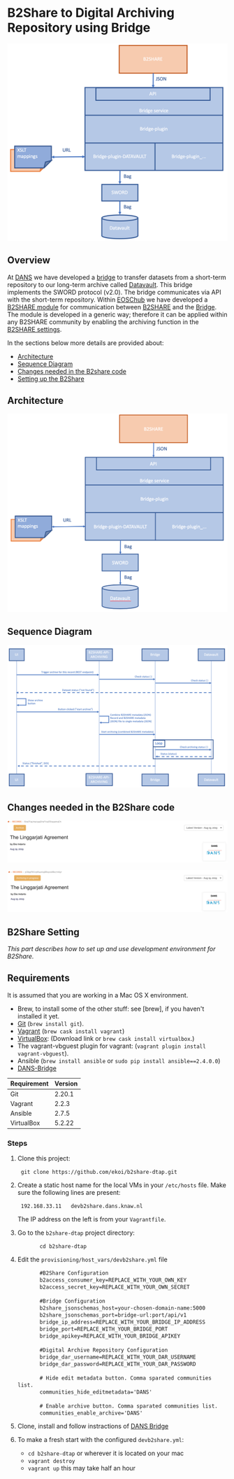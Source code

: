 # B2Share to Digital Archiving Repository using Bridge

![B2Share-Bridge-DAR](readme-imgs/overview2.png "B2share to DAR")

## Overview
At [DANS](https://dans.knaw.nl) we have developed a [bridge](https://github.com/DANS-KNAW/dataverse-bridge-service) to transfer datasets from a short-term repository to our long-term archive called [Datavault](https://easy.dans.knaw.nl/ui/home). This bridge implements the SWORD protocol (v2.0). The bridge communicates via API with the short-term repository. 
Within [EOSChub](https://www.eosc-hub.eu/) we have developed a [B2SHARE module](#b2share-code) for communication between [B2SHARE](https://b2share.eudat.eu/) and the [Bridge](https://github.com/DANS-KNAW/dataverse-bridge-service). 
The module is developed in a generic way; therefore it can be applied within any B2SHARE community by enabling the archiving function in the [B2SHARE settings](#b2share-setting). 
 
In the sections below more details are provided about:

-	[Architecture](#b2share-Bridge-DAR-architecture)
-	[Sequence Diagram](#b2share-Bridge-DAR-sequence-diagram)
-	[Changes needed in the B2share code](#b2share-code)
-	[Setting up the B2Share](#b2share-setting)


## <a name="b2share-Bridge-DAR-architecture"></a>Architecture
![Architecture: B2share - DAR](readme-imgs/architecture.png "B2Share-DAR")

## <a name="b2share-Bridge-DAR-sequence-diagram"></a>Sequence Diagram
![Sequence Diagram: B2share - DAR](readme-imgs/seq-diagram2.png "B2Share-DAR")


## <a name="b2share-code"></a>Changes needed in the B2Share code
![Archive button](readme-imgs/archive-button.png "Archive Button")

![Archive in progress button](readme-imgs/archiving-progress.png "Archiving in Progress Button")


## <a name="b2share-setting"></a>B2Share Setting

_This part describes how to set up and use development environment for B2Share._


Requirements
------------

It is assumed that you are working in a Mac OS X environment.

* Brew, to install some of the other stuff: see [brew], if you haven't installed it yet.
* [Git](https://github.com/join) (`brew install git`).
* [Vagrant](https://www.vagrantup.com/) (`brew cask install vagrant`)
* [VirtualBox](https://www.virtualbox.org/wiki/Downloads): (Download link or `brew cask install virtualbox`.)
* The vagrant-vbguest plugin for vagrant: (`vagrant plugin install vagrant-vbguest`).
* Ansible (`brew install ansible` or `sudo pip install ansible==2.4.0.0`)
* [DANS-Bridge](https://github.com/DANS-KNAW/dataverse-bridge-service)


 Requirement            | Version
------------------------|------------------------------------------------------------------
Git                     | 2.20.1
Vagrant                 | 2.2.3
Ansible                 | 2.7.5
VirtualBox              | 5.2.22


### Steps

1. Clone this project:

        git clone https://github.com/ekoi/b2share-dtap.git

2. Create a static host name for the local VMs in your `/etc/hosts` file. Make sure
   the following lines are present:

	    192.168.33.11   devb2share.dans.knaw.nl
	
	The IP address on the left is from your `Vagrantfile`.
	    

3. Go to the `b2share-dtap` project directory:
   
              cd b2share-dtap
 
4. Edit the `provisioning/host_vars/devb2share.yml` file
              
              #B2Share Configuration  
              b2access_consumer_key=REPLACE_WITH_YOUR_OWN_KEY
              b2access_secret_key=REPLACE_WITH_YOUR_OWN_SECRET
              
              #Bridge Configuration
              b2share_jsonschemas_host=your-chosen-domain-name:5000
              b2share_jsonschemas_port=bridge-url:port/api/v1
              bridge_ip_address=REPLACE_WITH_YOUR_BRIDGE_IP_ADDRESS
              bridge_port=REPLACE_WITH_YOUR_BRIDGE_PORT
              bridge_apikey=REPLACE_WITH_YOUR_BRIDGE_APIKEY
              
              #Digital Archive Repository Configuration
              bridge_dar_username=REPLACE_WITH_YOUR_DAR_USERNAME
              bridge_dar_password=REPLACE_WITH_YOUR_DAR_PASSWORD
              
              # Hide edit metadata button. Comma sparated communities list.
              communities_hide_editmetadata='DANS'
              
              # Enable archive button. Comma sparated communities list.
              communities_enable_archive='DANS'
              
5. Clone, install and follow instractions of [DANS Bridge](https://github.com/DANS-KNAW/dataverse-bridge-service)    

6. To make a fresh start with the configured `devb2share.yml`:
   
   * `cd b2share-dtap` or wherever it is located on your mac
   * `vagrant destroy`
   * `vagrant up` this may take half an hour
   
 
      	   